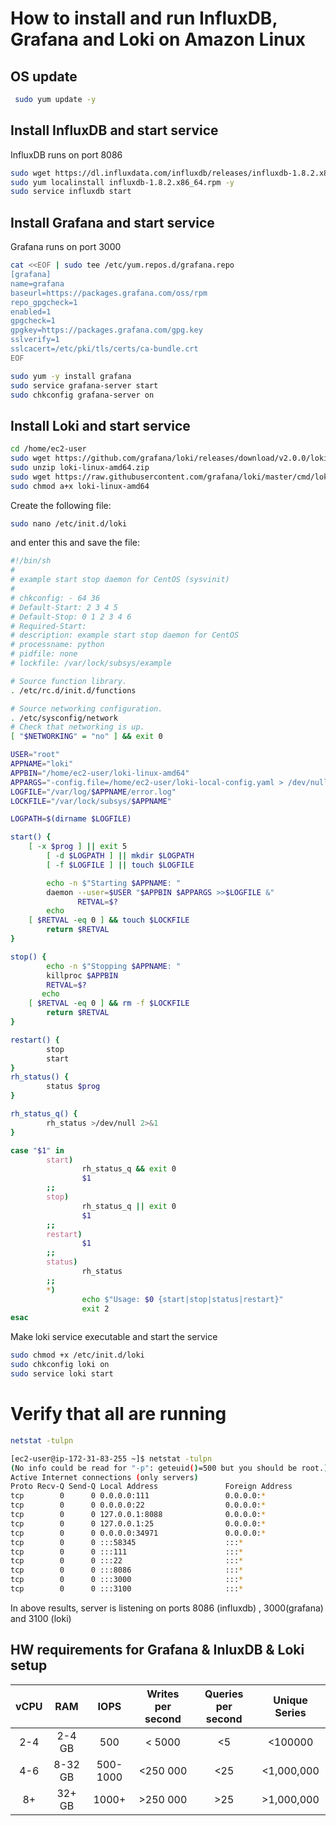 # How to install and run InfluxDB, Grafana and Loki on Amazon Linux

## OS update
```bash
 sudo yum update -y
```
## Install InfluxDB and start service 

InfluxDB runs on port 8086

```bash
sudo wget https://dl.influxdata.com/influxdb/releases/influxdb-1.8.2.x86_64.rpm
sudo yum localinstall influxdb-1.8.2.x86_64.rpm -y
sudo service influxdb start
```
## Install Grafana and start service

Grafana runs on port 3000 
```bash
cat <<EOF | sudo tee /etc/yum.repos.d/grafana.repo
[grafana]
name=grafana
baseurl=https://packages.grafana.com/oss/rpm
repo_gpgcheck=1
enabled=1
gpgcheck=1
gpgkey=https://packages.grafana.com/gpg.key
sslverify=1
sslcacert=/etc/pki/tls/certs/ca-bundle.crt
EOF
```
```bash
sudo yum -y install grafana
sudo service grafana-server start
sudo chkconfig grafana-server on
```
## Install Loki and start service


```bash
cd /home/ec2-user
sudo wget https://github.com/grafana/loki/releases/download/v2.0.0/loki-linux-amd64.zip
sudo unzip loki-linux-amd64.zip 
sudo wget https://raw.githubusercontent.com/grafana/loki/master/cmd/loki/loki-local-config.yaml
sudo chmod a+x loki-linux-amd64
```
Create the following file:
```bash
sudo nano /etc/init.d/loki
```
and enter this and save the file:
```bash
#!/bin/sh
#
# example start stop daemon for CentOS (sysvinit)
#
# chkconfig: - 64 36
# Default-Start: 2 3 4 5
# Default-Stop: 0 1 2 3 4 6
# Required-Start:
# description: example start stop daemon for CentOS
# processname: python
# pidfile: none
# lockfile: /var/lock/subsys/example

# Source function library.
. /etc/rc.d/init.d/functions

# Source networking configuration.
. /etc/sysconfig/network
# Check that networking is up.
[ "$NETWORKING" = "no" ] && exit 0

USER="root"
APPNAME="loki"
APPBIN="/home/ec2-user/loki-linux-amd64"
APPARGS="-config.file=/home/ec2-user/loki-local-config.yaml > /dev/null 2>&1"
LOGFILE="/var/log/$APPNAME/error.log"
LOCKFILE="/var/lock/subsys/$APPNAME"

LOGPATH=$(dirname $LOGFILE)

start() {
	[ -x $prog ] || exit 5
        [ -d $LOGPATH ] || mkdir $LOGPATH
        [ -f $LOGFILE ] || touch $LOGFILE

        echo -n $"Starting $APPNAME: "
        daemon --user=$USER "$APPBIN $APPARGS >>$LOGFILE &"
               RETVAL=$?
        echo
	[ $RETVAL -eq 0 ] && touch $LOCKFILE
        return $RETVAL
}

stop() {
        echo -n $"Stopping $APPNAME: "
        killproc $APPBIN
        RETVAL=$?
       echo
	[ $RETVAL -eq 0 ] && rm -f $LOCKFILE
        return $RETVAL
}

restart() {
        stop
        start
}
rh_status() {
        status $prog
}

rh_status_q() {
        rh_status >/dev/null 2>&1
}

case "$1" in
        start)
                rh_status_q && exit 0
                $1
        ;;
        stop)
                rh_status_q || exit 0
                $1
        ;;
        restart)
                $1
        ;;
        status)
                rh_status
        ;;
        *)
                echo $"Usage: $0 {start|stop|status|restart}"
                exit 2
esac

```
Make loki service executable and start the service
```bash
sudo chmod +x /etc/init.d/loki
sudo chkconfig loki on
sudo service loki start
```
# Verify that all are running

```bash
netstat -tulpn
```

```bash
[ec2-user@ip-172-31-83-255 ~]$ netstat -tulpn
(No info could be read for "-p": geteuid()=500 but you should be root.)
Active Internet connections (only servers)
Proto Recv-Q Send-Q Local Address               Foreign Address             State       PID/Program name   
tcp        0      0 0.0.0.0:111                 0.0.0.0:*                   LISTEN      -                   
tcp        0      0 0.0.0.0:22                  0.0.0.0:*                   LISTEN      -                   
tcp        0      0 127.0.0.1:8088              0.0.0.0:*                   LISTEN      -                   
tcp        0      0 127.0.0.1:25                0.0.0.0:*                   LISTEN      -                   
tcp        0      0 0.0.0.0:34971               0.0.0.0:*                   LISTEN      -                   
tcp        0      0 :::58345                    :::*                        LISTEN      -                   
tcp        0      0 :::111                      :::*                        LISTEN      -                   
tcp        0      0 :::22                       :::*                        LISTEN      -                   
tcp        0      0 :::8086                     :::*                        LISTEN      -                   
tcp        0      0 :::3000                     :::*                        LISTEN      -
tcp        0      0 :::3100                     :::*                        LISTEN          
```
In above results, server is listening on ports 8086 (influxdb) , 3000(grafana) and 3100 (loki)

## HW requirements for Grafana & InluxDB & Loki setup

| vCPU     | RAM | IOPS     | Writes per second |Queries per second | Unique Series
| :----:   | :----:   |    :----: |:----:|:----:|:----:|
| 2-4      | 2-4 GB     | 500   |< 5000 | <5 |<100000|
| 4-6  | 8-32  GB      | 500-1000| <250 000| <25 |<1,000,000 |
| 8+ | 32+  GB      | 1000+| >250 000| >25 |>1,000,000 |

